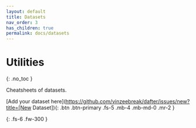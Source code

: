 ```yaml
---
layout: default
title: Datasets
nav_order: 3
has_children: true
permalink: docs/datasets
---
```


# Utilities
{: .no_toc }

Cheatsheets of datasets.  
  
[Add your dataset here](https://github.com/vinzeebreak/dafter/issues/new?title=[New Dataset]){: .btn .btn-primary .fs-5 .mb-4 .mb-md-0 .mr-2 }

{: .fs-6 .fw-300 }
